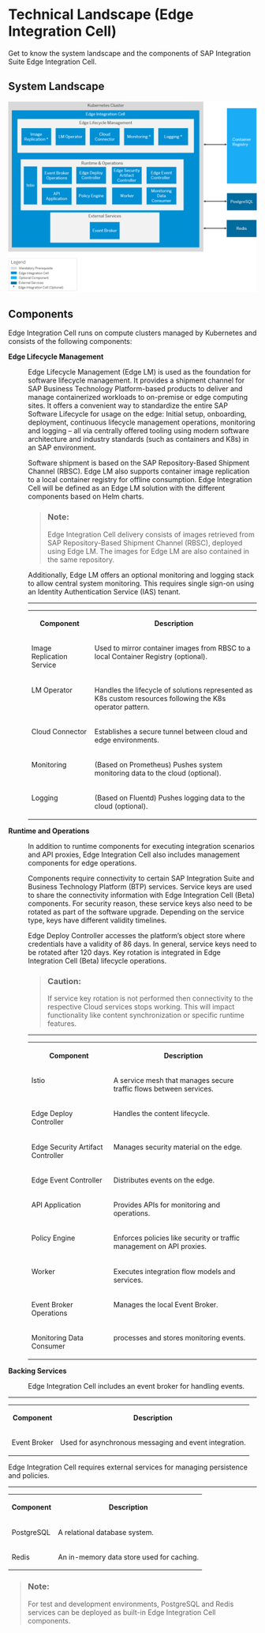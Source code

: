<!-- loiof60efc1363f04d17bb324d7e5f203ee9 -->

# Technical Landscape \(Edge Integration Cell\)

Get to know the system landscape and the components of SAP Integration Suite Edge Integration Cell.



<a name="loiof60efc1363f04d17bb324d7e5f203ee9__section_yll_fny_z5b"/>

## System Landscape

![](images/EIC-Landscape1_bd52867.png)



<a name="loiof60efc1363f04d17bb324d7e5f203ee9__section_gg1_mny_z5b"/>

## Components

Edge Integration Cell runs on compute clusters managed by Kubernetes and consists of the following components:


<dl>
<dt><b>

Edge Lifecycle Management

</b></dt>
<dd>

Edge Lifecycle Management \(Edge LM\) is used as the foundation for software lifecycle management. It provides a shipment channel for SAP Business Technology Platform-based products to deliver and manage containerized workloads to on-premise or edge computing sites. It offers a convenient way to standardize the entire SAP Software Lifecycle for usage on the edge: Initial setup, onboarding, deployment, continuous lifecycle management operations, monitoring and logging – all via centrally offered tooling using modern software architecture and industry standards \(such as containers and K8s\) in an SAP environment.



</dd>
<dd>

Software shipment is based on the SAP Repository-Based Shipment Channel \(RBSC\). Edge LM also supports container image replication to a local container registry for offline consumption. Edge Integration Cell will be defined as an Edge LM solution with the different components based on Helm charts.

> ### Note:  
> Edge Integration Cell delivery consists of images retrieved from SAP Repository-Based Shipment Channel \(RBSC\), deployed using Edge LM. The images for Edge LM are also contained in the same repository.



</dd>
<dd>

Additionally, Edge LM offers an optional monitoring and logging stack to allow central system monitoring. This requires single sign-on using an Identity Authentication Service \(IAS\) tenant.



</dd>
<dd>

****


<table>
<tr>
<th valign="top">

Component

</th>
<th valign="top">

Description

</th>
</tr>
<tr>
<td valign="top">

Image Replication Service

</td>
<td valign="top">

Used to mirror container images from RBSC to a local Container Registry \(optional\).

</td>
</tr>
<tr>
<td valign="top">

LM Operator

</td>
<td valign="top">

Handles the lifecycle of solutions represented as K8s custom resources following the K8s operator pattern.

</td>
</tr>
<tr>
<td valign="top">

Cloud Connector

</td>
<td valign="top">

Establishes a secure tunnel between cloud and edge environments.

</td>
</tr>
<tr>
<td valign="top">

Monitoring

</td>
<td valign="top">

\(Based on Prometheus\) Pushes system monitoring data to the cloud \(optional\).

</td>
</tr>
<tr>
<td valign="top">

Logging

</td>
<td valign="top">

\(Based on Fluentd\) Pushes logging data to the cloud \(optional\).

</td>
</tr>
</table>



</dd><dt><b>

Runtime and Operations

</b></dt>
<dd>

In addition to runtime components for executing integration scenarios and API proxies, Edge Integration Cell also includes management components for edge operations.

Components require connectivity to certain SAP Integration Suite and Business Technology Platform \(BTP\) services. Service keys are used to share the connectivity information with Edge Integration Cell \(Beta\) components. For security reason, these service keys also need to be rotated as part of the software upgrade. Depending on the service type, keys have different validity timelines.

Edge Deploy Controller accesses the platform’s object store where credentials have a validity of 86 days. In general, service keys need to be rotated after 120 days. Key rotation is integrated in Edge Integration Cell \(Beta\) lifecycle operations.

> ### Caution:  
> If service key rotation is not performed then connectivity to the respective Cloud services stops working. This will impact functionality like content synchronization or specific runtime features.



</dd>
<dd>

****


<table>
<tr>
<th valign="top">

Component

</th>
<th valign="top">

Description

</th>
</tr>
<tr>
<td valign="top">

Istio

</td>
<td valign="top">

A service mesh that manages secure traffic flows between services.

</td>
</tr>
<tr>
<td valign="top">

Edge Deploy Controller

</td>
<td valign="top">

Handles the content lifecycle.

</td>
</tr>
<tr>
<td valign="top">

Edge Security Artifact Controller

</td>
<td valign="top">

Manages security material on the edge.

</td>
</tr>
<tr>
<td valign="top">

Edge Event Controller

</td>
<td valign="top">

Distributes events on the edge.

</td>
</tr>
<tr>
<td valign="top">

API Application

</td>
<td valign="top">

Provides APIs for monitoring and operations.

</td>
</tr>
<tr>
<td valign="top">

Policy Engine

</td>
<td valign="top">

Enforces policies like security or traffic management on API proxies.

</td>
</tr>
<tr>
<td valign="top">

Worker

</td>
<td valign="top">

Executes integration flow models and services.

</td>
</tr>
<tr>
<td valign="top">

Event Broker Operations

</td>
<td valign="top">

Manages the local Event Broker.

</td>
</tr>
<tr>
<td valign="top">

Monitoring Data Consumer

</td>
<td valign="top">

processes and stores monitoring events.

</td>
</tr>
</table>



</dd><dt><b>

Backing Services

</b></dt>
<dd>

Edge Integration Cell includes an event broker for handling events.



</dd>
</dl>

****


<table>
<tr>
<th valign="top">

Component

</th>
<th valign="top">

Description

</th>
</tr>
<tr>
<td valign="top">

Event Broker

</td>
<td valign="top">

Used for asynchronous messaging and event integration.

</td>
</tr>
</table>

Edge Integration Cell requires external services for managing persistence and policies.

****


<table>
<tr>
<th valign="top">

Component

</th>
<th valign="top">

Description

</th>
</tr>
<tr>
<td valign="top">

PostgreSQL

</td>
<td valign="top">

A relational database system.

</td>
</tr>
<tr>
<td valign="top">

Redis

</td>
<td valign="top">

An in-memory data store used for caching.

</td>
</tr>
</table>

> ### Note:  
> For test and development environments, PostgreSQL and Redis services can be deployed as built-in Edge Integration Cell components.

